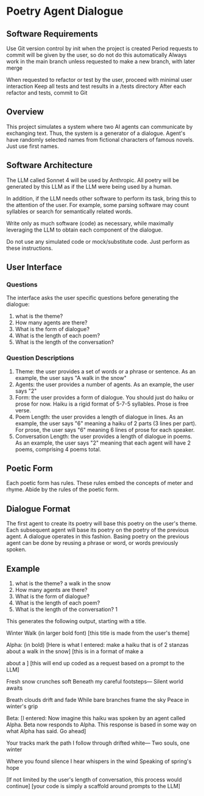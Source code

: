 # Poetry Agent Dialogue

## Software Requirements

Use Git version control by init when the project is created
Period requests to commit will be given by the user, so do not do this automatically
Always work in the main branch unless requested to make a new branch, with later merge

When requested to refactor or test by the user, proceed with minimal user interaction
Keep all tests and test results in a /tests directory
After each refactor and tests, commit to Git

## Overview

This project simulates a system where two AI agents can communicate by exchanging text. Thus, the system is a generator of a dialogue. Agent's have randomly selected names from fictional characters of famous novels. Just use first names. 

## Software Architecture

The LLM called Sonnet 4 will be used by Anthropic. All poetry will be generated by this LLM as if the LLM were being used by a human. 

In addition, if the LLM needs other software to perform its task, bring this to the attention of the user. For example, some parsing software may count syllables or search for semantically related words.

Write only as much software (code) as necessary, while maximally leveraging the LLM to obtain each component of the dialogue.

Do not use any simulated code or mock/substitute code. Just perform as these instructions.

## User Interface

### Questions

The interface asks the user specific questions before generating the dialogue:

1. what is the theme?
2. How many agents are there?
3. What is the form of dialogue?
4. What is the length of each poem?
5. What is the length of the conversation?

### Question Descriptions

1. Theme: the user provides a set of words or a phrase or sentence. As an example, the user says "A walk in the snow"
2. Agents: the user provides a number of agents. As an example, the user says "2"
3. Form: the user provides a form of dialogue. You should just do haiku or prose for now. Haiku is a rigid format of 5-7-5 syllables. Prose is free verse.
4. Poem Length: the user provides a length of dialogue in lines. As an example, the user says "6"  meaning a haiku of 2 parts (3 lines per part). For prose, the user says "6" meaning 6 lines of prose for each speaker.
5. Conversation Length: the user provides a length of dialogue in poems.  As an example, the user says "2" meaning that each agent will have 2 poems, comprising 4 poems total.
 
## Poetic Form

Each poetic form has rules. These rules embed the concepts of meter and rhyme. Abide by the rules of the poetic form.

## Dialogue Format

The first agent to create its poetry will base this poetry on the user's theme. Each subsequent agent will base its poetry on the poetry of the previous agent. A dialogue operates in this fashion. Basing poetry on the previous agent can be done by reusing a phrase or word, or words previously spoken.

## Example

1. what is the theme? a walk in the snow
2. How many agents are there?
3. What is the form of dialogue?
4. What is the length of each poem?
5. What is the length of the conversation? 1

This generates the following output, starting with a title.

Winter Walk (in larger bold font)
[this title is made from the user's theme]

Alpha: (in bold)
[Here is what I entered: make a haiku that is of 2 stanzas about a walk in the snow]
[this is in a format of make a <form entered by user> about a <theme entered by user>]
[this will end up coded as a request based on a prompt to the LLM]

Fresh snow crunches soft
Beneath my careful footsteps—
Silent world awaits

Breath clouds drift and fade
While bare branches frame the sky
Peace in winter's grip

Beta:
[I entered: Now imagine this haiku was spoken by an agent called Alpha. Beta now responds to Alpha. This response is based in some way on what Alpha has said. Go ahead]

Your tracks mark the path
I follow through drifted white—
Two souls, one winter

Where you found silence
I hear whispers in the wind
Speaking of spring's hope

[If not limited by the user's length of conversation, this process would continue]
[your code is simply a scaffold around prompts to the LLM]